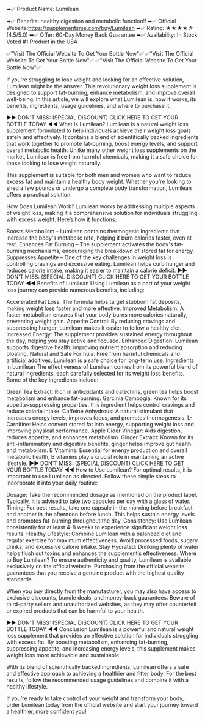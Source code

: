 ➥✅ Product Name: Lumilean

➥✅ Benefits: healthy digestion and metabolic function!!
➥✅ Official Website:https://supplementsme.com/buy/Lumilean
➥✅ Rating: ★★★★☆ (4.5/5.0)
➥✅ Offer: 60-Day Money Back Guarantee
➥✅ Availability: In Stock Voted #1 Product in the USA


✅"Visit The Official Website To Get Your Bottle Now"✅
✅"Visit The Official Website To Get Your Bottle Now"✅
✅"Visit The Official Website To Get Your Bottle Now"✅

If you're struggling to lose weight and looking for an effective solution, Lumilean might be the answer. This revolutionary weight loss supplement is designed to support fat-burning, enhance metabolism, and improve overall well-being. In this article, we will explore what Lumilean is, how it works, its benefits, ingredients, usage guidelines, and where to purchase it.

►► DON'T MISS: (SPECIAL DISCOUNT) CLICK HERE TO GET YOUR BOTTLE TODAY ◄◄
What Is Lumilean?
Lumilean is a natural weight loss supplement formulated to help individuals achieve their weight loss goals safely and effectively. It contains a blend of scientifically backed ingredients that work together to promote fat-burning, boost energy levels, and support overall metabolic health. Unlike many other weight loss supplements on the market, Lumilean is free from harmful chemicals, making it a safe choice for those looking to lose weight naturally.

This supplement is suitable for both men and women who want to reduce excess fat and maintain a healthy body weight. Whether you're looking to shed a few pounds or undergo a complete body transformation, Lumilean offers a practical solution.

How Does Lumilean Work?
Lumilean works by addressing multiple aspects of weight loss, making it a comprehensive solution for individuals struggling with excess weight. Here’s how it functions:

Boosts Metabolism – Lumilean contains thermogenic ingredients that increase the body's metabolic rate, helping it burn calories faster, even at rest.
Enhances Fat Burning – The supplement activates the body's fat-burning mechanisms, encouraging the breakdown of stored fat for energy.
Suppresses Appetite – One of the key challenges in weight loss is controlling cravings and excessive eating. Lumilean helps curb hunger and reduces calorie intake, making it easier to maintain a calorie deficit.
►► DON'T MISS: (SPECIAL DISCOUNT) CLICK HERE TO GET YOUR BOTTLE TODAY ◄◄
Benefits of Lumilean
Using Lumilean as a part of your weight loss journey can provide numerous benefits, including:

Accelerated Fat Loss: The formula helps target stubborn fat deposits, making weight loss faster and more effective.
Improved Metabolism: A faster metabolism ensures that your body burns more calories naturally, preventing weight gain.
Appetite Control: By reducing cravings and suppressing hunger, Lumilean makes it easier to follow a healthy diet.
Increased Energy: The supplement provides sustained energy throughout the day, helping you stay active and focused.
Enhanced Digestion: Lumilean supports digestive health, improving nutrient absorption and reducing bloating.
Natural and Safe Formula: Free from harmful chemicals and artificial additives, Lumilean is a safe choice for long-term use.
Ingredients in Lumilean
The effectiveness of Lumilean comes from its powerful blend of natural ingredients, each carefully selected for its weight loss benefits. Some of the key ingredients include:

Green Tea Extract: Rich in antioxidants and catechins, green tea helps boost metabolism and enhance fat-burning.
Garcinia Cambogia: Known for its appetite-suppressing properties, this ingredient helps control cravings and reduce calorie intake.
Caffeine Anhydrous: A natural stimulant that increases energy levels, improves focus, and promotes thermogenesis.
L-Carnitine: Helps convert stored fat into energy, supporting weight loss and improving physical performance.
Apple Cider Vinegar: Aids digestion, reduces appetite, and enhances metabolism.
Ginger Extract: Known for its anti-inflammatory and digestive benefits, ginger helps improve gut health and metabolism.
B Vitamins: Essential for energy production and overall metabolic health, B vitamins play a crucial role in maintaining an active lifestyle.
►► DON'T MISS: (SPECIAL DISCOUNT) CLICK HERE TO GET YOUR BOTTLE TODAY ◄◄
How to Use Lumilean?
For optimal results, it is important to use Lumilean as directed. Follow these simple steps to incorporate it into your daily routine:

Dosage: Take the recommended dosage as mentioned on the product label. Typically, it is advised to take two capsules per day with a glass of water.
Timing: For best results, take one capsule in the morning before breakfast and another in the afternoon before lunch. This helps sustain energy levels and promotes fat-burning throughout the day.
Consistency: Use Lumilean consistently for at least 4-8 weeks to experience significant weight loss results.
Healthy Lifestyle: Combine Lumilean with a balanced diet and regular exercise for maximum effectiveness. Avoid processed foods, sugary drinks, and excessive calorie intake.
Stay Hydrated: Drinking plenty of water helps flush out toxins and enhances the supplement’s effectiveness.
Where to Buy Lumilean?
To ensure authenticity and quality, Lumilean is available exclusively on the official website. Purchasing from the official website guarantees that you receive a genuine product with the highest quality standards.

When you buy directly from the manufacturer, you may also have access to exclusive discounts, bundle deals, and money-back guarantees. Beware of third-party sellers and unauthorized websites, as they may offer counterfeit or expired products that can be harmful to your health.

►► DON'T MISS: (SPECIAL DISCOUNT) CLICK HERE TO GET YOUR BOTTLE TODAY ◄◄
Conclusion
Lumilean is a powerful and natural weight loss supplement that provides an effective solution for individuals struggling with excess fat. By boosting metabolism, enhancing fat-burning, suppressing appetite, and increasing energy levels, this supplement makes weight loss more achievable and sustainable.

With its blend of scientifically backed ingredients, Lumilean offers a safe and effective approach to achieving a healthier and fitter body. For the best results, follow the recommended usage guidelines and combine it with a healthy lifestyle.

If you're ready to take control of your weight and transform your body, order Lumilean today from the official website and start your journey toward a healthier, more confident you!
